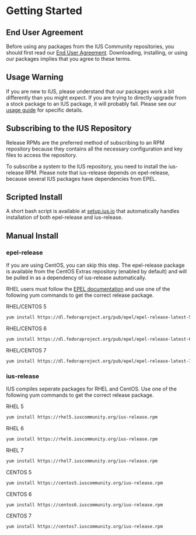 # Getting Started

## End User Agreement

Before using any packages from the IUS Community repositories, you should first
read our [End User Agreement][1].  Downloading, installing, or using our
packages implies that you agree to these terms.

## Usage Warning

If you are new to IUS, please understand that our packages work a bit
differently than you might expect.  If you are trying to directly upgrade from
a stock package to an IUS package, it will probably fail.  Please see our
[usage guide][2] for specific details.

## Subscribing to the IUS Repository

Release RPMs are the preferred method of subscribing to an RPM repository
because they contains all the necessary configuration and key files to access
the repository.

To subscribe a system to the IUS repository, you need to install the
ius-release RPM.  Please note that ius-release depends on epel-release, because
several IUS packages have dependencies from EPEL.

## Scripted Install

A short bash script is available at [setup.ius.io][3] that automatically
handles installation of both epel-release and ius-release.

## Manual Install

### epel-release

If you are using CentOS, you can skip this step.  The epel-release package is
available from the CentOS Extras repository (enabled by default) and will be
pulled in as a dependency of ius-release automatically.

RHEL users must follow the [EPEL documentation][4] and use one of the following
yum commands to get the correct release package.


RHEL/CENTOS 5

```sh
yum install https://dl.fedoraproject.org/pub/epel/epel-release-latest-5.noarch.rpm
```

RHEL/CENTOS 6

```sh
yum install https://dl.fedoraproject.org/pub/epel/epel-release-latest-6.noarch.rpm
```

RHEL/CENTOS 7

```sh
yum install https://dl.fedoraproject.org/pub/epel/epel-release-latest-7.noarch.rpm
```


### ius-release

IUS compiles seperate packages for RHEL and CentOS.  Use one of the following
yum commands to get the correct release package.

RHEL 5

```sh
yum install https://rhel5.iuscommunity.org/ius-release.rpm
```

RHEL 6

```sh
yum install https://rhel6.iuscommunity.org/ius-release.rpm
```
RHEL 7

```sh
yum install https://rhel7.iuscommunity.org/ius-release.rpm
```

CENTOS 5

```sh
yum install https://centos5.iuscommunity.org/ius-release.rpm
```

CENTOS 6

```sh
yum install https://centos6.iuscommunity.org/ius-release.rpm
```

CENTOS 7

```sh
yum install https://centos7.iuscommunity.org/ius-release.rpm
```


[1]: https://dl.iuscommunity.org/pub/ius/IUS-COMMUNITY-EUA
[2]: Usage.md
[3]: http://setup.ius.io
[4]: https://fedoraproject.org/wiki/EPEL#How_can_I_use_these_extra_packages.3F
